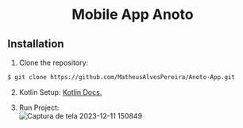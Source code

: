 <h1 align="center">Mobile App Anoto</h1>

## Installation

1. Clone the repository:

```bash
$ git clone https://github.com/MatheusAlvesPereira/Anoto-App.git
```

2. Kotlin Setup: [Kotlin Docs.](https://kotlinlang.org/docs/getting-started.html) 

3. Run Project: <br/>
![Captura de tela 2023-12-11 150849](https://github.com/MatheusAlvesPereira/Anoto-App/assets/99885299/f6134235-cb1a-441e-a34b-1b1dc7c9733f)




